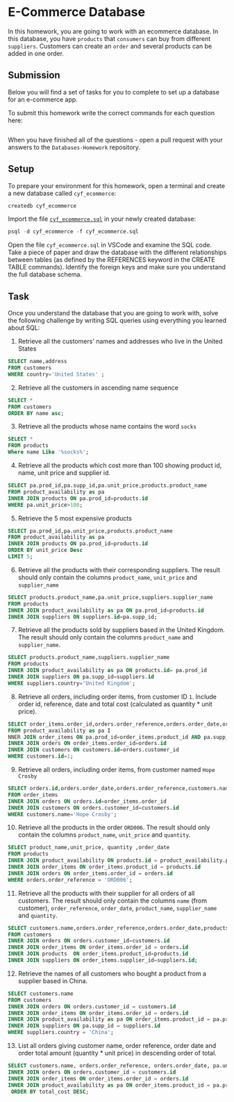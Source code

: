 # E-Commerce Database

In this homework, you are going to work with an ecommerce database. In this database, you have `products` that `consumers` can buy from different `suppliers`. Customers can create an `order` and several products can be added in one order.

## Submission

Below you will find a set of tasks for you to complete to set up a database for an e-commerce app.

To submit this homework write the correct commands for each question here:

```sql


```

When you have finished all of the questions - open a pull request with your answers to the `Databases-Homework` repository.

## Setup

To prepare your environment for this homework, open a terminal and create a new database called `cyf_ecommerce`:

```sql
createdb cyf_ecommerce
```

Import the file [`cyf_ecommerce.sql`](./cyf_ecommerce.sql) in your newly created database:

```sql
psql -d cyf_ecommerce -f cyf_ecommerce.sql
```

Open the file `cyf_ecommerce.sql` in VSCode and examine the SQL code. Take a piece of paper and draw the database with the different relationships between tables (as defined by the REFERENCES keyword in the CREATE TABLE commands). Identify the foreign keys and make sure you understand the full database schema.

## Task

Once you understand the database that you are going to work with, solve the following challenge by writing SQL queries using everything you learned about SQL:

1. Retrieve all the customers' names and addresses who live in the United States

```sql
SELECT name,address
FROM customers
WHERE country='United States' ;
```

2. Retrieve all the customers in ascending name sequence

```sql
SELECT *
FROM customers
ORDER BY name asc;
```

3. Retrieve all the products whose name contains the word `socks`

```sql
SELECT *
FROM products
Where name Like '%socks%';
```

4. Retrieve all the products which cost more than 100 showing product id, name, unit price and supplier id.

```sql
SELECT pa.prod_id,pa.supp_id,pa.unit_price,products.product_name
FROM product_availability as pa
INNER JOIN products ON pa.prod_id=products.id
WHERE pa.unit_price>100;
```

5. Retrieve the 5 most expensive products

```sql
SELECT pa.prod_id,pa.unit_price,products.product_name
FROM product_availability as pa
INNER JOIN products ON pa.prod_id=products.id
ORDER BY unit_price Desc
LIMIT 5;
```

6. Retrieve all the products with their corresponding suppliers. The result should only contain the columns `product_name`, `unit_price` and `supplier_name`

```sql
SELECT products.product_name,pa.unit_price,suppliers.supplier_name
FROM products
INNER JOIN product_availability as pa ON pa.prod_id=products.id
INNER JOIN suppliers ON suppliers.id=pa.supp_id;
```

7. Retrieve all the products sold by suppliers based in the United Kingdom. The result should only contain the columns `product_name` and `supplier_name`.

```sql
SELECT products.product_name,suppliers.supplier_name
FROM products
INNER JOIN product_availability as pa ON products.id= pa.prod_id
INNER JOIN suppliers ON pa.supp_id=suppliers.id
WHERE suppliers.country='United Kingdom';
```

8. Retrieve all orders, including order items, from customer ID `1`. Include order id, reference, date and total cost (calculated as quantity \* unit price).

```sql
SELECT order_items.order_id,orders.order_reference,orders.order_date,order_items.quantity*pa.unit_price as total_cost
FROM product_availability as pa I
NNER JOIN order_items ON pa.prod_id=order_items.product_id AND pa.supp_id=order_items.supplier_id
INNER JOIN orders ON order_items.order_id=orders.id
INNER JOIN customers ON customers.id=orders.customer_id
WHERE customers.id=1;
```

9. Retrieve all orders, including order items, from customer named `Hope Crosby`

```sql
SELECT orders.id,orders.order_date,orders.order_reference,customers.name
FROM order_items
INNER JOIN orders ON orders.id=order_items.order_id
INNER JOIN customers ON orders.customer_id=customers.id
WHERE customers.name='Hope Crosby';
```

10. Retrieve all the products in the order `ORD006`. The result should only contain the columns `product_name`, `unit_price` and `quantity`.

```sql
SELECT product_name,unit_price, quantity ,order_date
FROM products
INNER JOIN product_availability ON products.id = product_availability.prod_id
INNER JOIN order_items ON order_items.product_id = products.id
INNER JOIN orders ON order_items.order_id = orders.id
WHERE orders.order_reference = 'ORD006';
```

11. Retrieve all the products with their supplier for all orders of all customers. The result should only contain the columns `name` (from customer), `order_reference`, `order_date`, `product_name`, `supplier_name` and `quantity`.

```sql
SELECT customers.name,orders.order_reference,orders.order_date,products.product_name,suppliers.supplier_name
FROM customers
INNER JOIN orders ON orders.customer_id=customers.id
INNER JOIN order_items ON order_items.order_id = orders.id
INNER JOIN products  ON order_items.product_id=products.id
INNER JOIN suppliers ON order_items.supplier_id=suppliers.id;
```

12. Retrieve the names of all customers who bought a product from a supplier based in China.

```sql
SELECT customers.name
FROM customers
INNER JOIN orders ON orders.customer_id = customers.id
INNER JOIN order_items ON order_items.order_id = orders.id
INNER JOIN product_availability as pa ON order_items.product_id = pa.prod_id AND order_items.supplier_id = pa.supp_id
INNER JOIN suppliers ON pa.supp_id = suppliers.id
WHERE suppliers.country = 'China';
```

13. List all orders giving customer name, order reference, order date and order total amount (quantity \* unit price) in descending order of total.

```sql
SELECT customers.name, orders.order_reference, orders.order_date, pa.unit_price * order_items.quantity AS total_cost FROM customers
INNER JOIN orders ON orders.customer_id = customers.id
INNER JOIN order_items ON order_items.order_id = orders.id
INNER JOIN product_availability as pa ON order_items.product_id = pa.prod_id AND order_items.supplier_id = pa.supp_id
 ORDER BY total_cost DESC;
```

